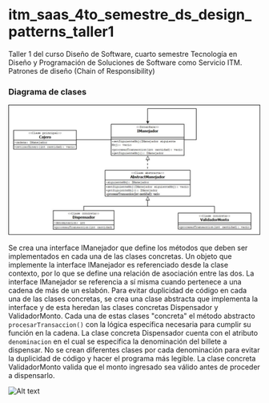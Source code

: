 # itm_saas_4to_semestre_ds_design_patterns_taller1
Taller 1 del curso Diseño de Software, cuarto semestre Tecnología en Diseño y Programación de Soluciones de Software como Servicio ITM. Patrones de diseño (Chain of Responsibility)

### Diagrama de clases

![Alt text](img/diagrama_clases.jpeg?raw=true "Diagrama de clases de la implementación de cadena de responsabilidad")

Se crea una interface IManejador que define los métodos que deben ser implementados en cada una de las clases concretas. Un objeto que implemente la interface IManejador es referenciado desde la clase contexto, por lo que se define una relación de asociación entre las dos. La interface IManejador se referencia a sí misma cuando pertenece a una cadena de más de un eslabón. Para evitar duplicidad de código en cada una de las clases concretas, se crea una clase abstracta que implementa la interface y de esta heredan las clases concretas Dispensador y ValidadorMonto. Cada una de estas clases "concreta" el método abstracto `procesarTransaccion()` con la lógica específica necesaria para cumplir su función en la cadena. La clase concreta Dispensador cuenta con el atributo `denominacion` en el cual se especifica la denominación del billete a dispensar. No se crean diferentes clases por cada denominación para evitar la duplicidad de código y hacer el programa más legible. La clase concreta ValidadorMonto valida que el monto ingresado sea válido antes de proceder a dispensarlo.


![Alt text]()

